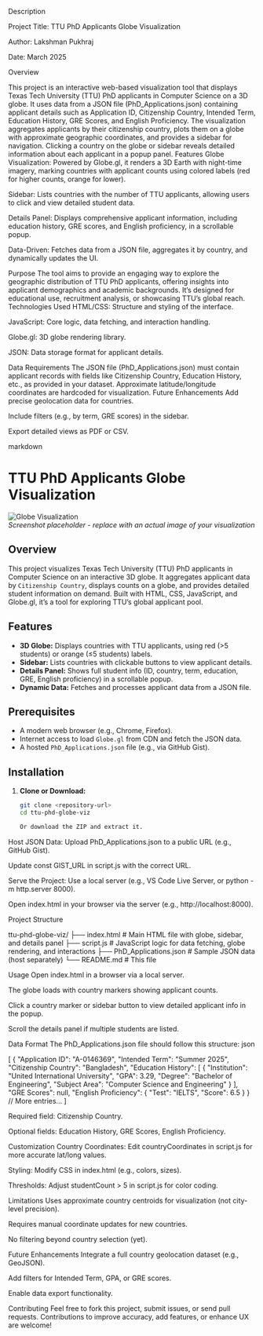 Description

Project Title: TTU PhD Applicants Globe Visualization

Author: Lakshman Pukhraj

Date: March 2025  

Overview

This project is an interactive web-based visualization tool that displays Texas Tech University (TTU) PhD applicants in Computer Science on a 3D globe. It uses data from a JSON file (PhD_Applications.json) containing applicant details such as Application ID, Citizenship Country, Intended Term, Education History, GRE Scores, and English Proficiency. The visualization aggregates applicants by their citizenship country, plots them on a globe with approximate geographic coordinates, and provides a sidebar for navigation. Clicking a country on the globe or sidebar reveals detailed information about each applicant in a popup panel.
Features
Globe Visualization: Powered by Globe.gl, it renders a 3D Earth with night-time imagery, marking countries with applicant counts using colored labels (red for higher counts, orange for lower).

Sidebar: Lists countries with the number of TTU applicants, allowing users to click and view detailed student data.

Details Panel: Displays comprehensive applicant information, including education history, GRE scores, and English proficiency, in a scrollable popup.

Data-Driven: Fetches data from a JSON file, aggregates it by country, and dynamically updates the UI.

Purpose
The tool aims to provide an engaging way to explore the geographic distribution of TTU PhD applicants, offering insights into applicant demographics and academic backgrounds. It’s designed for educational use, recruitment analysis, or showcasing TTU’s global reach.
Technologies Used
HTML/CSS: Structure and styling of the interface.

JavaScript: Core logic, data fetching, and interaction handling.

Globe.gl: 3D globe rendering library.

JSON: Data storage format for applicant details.

Data Requirements
The JSON file (PhD_Applications.json) must contain applicant records with fields like Citizenship Country, Education History, etc., as provided in your dataset. Approximate latitude/longitude coordinates are hardcoded for visualization.
Future Enhancements
Add precise geolocation data for countries.

Include filters (e.g., by term, GRE scores) in the sidebar.

Export detailed views as PDF or CSV.


markdown

# TTU PhD Applicants Globe Visualization

![Globe Visualization](https://via.placeholder.com/600x300.png?text=TTU+Globe+Viz+Screenshot)  
*Screenshot placeholder - replace with an actual image of your visualization*

## Overview
This project visualizes Texas Tech University (TTU) PhD applicants in Computer Science on an interactive 3D globe. It aggregates applicant data by `Citizenship Country`, displays counts on a globe, and provides detailed student information on demand. Built with HTML, CSS, JavaScript, and Globe.gl, it’s a tool for exploring TTU’s global applicant pool.

## Features
- **3D Globe:** Displays countries with TTU applicants, using red (>5 students) or orange (≤5 students) labels.
- **Sidebar:** Lists countries with clickable buttons to view applicant details.
- **Details Panel:** Shows full student info (ID, country, term, education, GRE, English proficiency) in a scrollable popup.
- **Dynamic Data:** Fetches and processes applicant data from a JSON file.

## Prerequisites
- A modern web browser (e.g., Chrome, Firefox).
- Internet access to load `Globe.gl` from CDN and fetch the JSON data.
- A hosted `PhD_Applications.json` file (e.g., via GitHub Gist).

## Installation
1. **Clone or Download:**
   ```bash
   git clone <repository-url>
   cd ttu-phd-globe-viz

   Or download the ZIP and extract it.
Host JSON Data:
Upload PhD_Applications.json to a public URL (e.g., GitHub Gist).

Update const GIST_URL in script.js with the correct URL.

Serve the Project:
Use a local server (e.g., VS Code Live Server, or python -m http.server 8000).

Open index.html in your browser via the server (e.g., http://localhost:8000).

Project Structure

ttu-phd-globe-viz/
├── index.html       # Main HTML file with globe, sidebar, and details panel
├── script.js        # JavaScript logic for data fetching, globe rendering, and interactions
├── PhD_Applications.json  # Sample JSON data (host separately)
└── README.md        # This file

Usage
Open index.html in a browser via a local server.

The globe loads with country markers showing applicant counts.

Click a country marker or sidebar button to view detailed applicant info in the popup.

Scroll the details panel if multiple students are listed.

Data Format
The PhD_Applications.json file should follow this structure:
json

[
  {
    "Application ID": "A-0146369",
    "Intended Term": "Summer 2025",
    "Citizenship Country": "Bangladesh",
    "Education History": [
      {
        "Institution": "United International University",
        "GPA": 3.29,
        "Degree": "Bachelor of Engineering",
        "Subject Area": "Computer Science and Engineering"
      }
    ],
    "GRE Scores": null,
    "English Proficiency": { "Test": "IELTS", "Score": 6.5 }
  }
  // More entries...
]

Required field: Citizenship Country.

Optional fields: Education History, GRE Scores, English Proficiency.

Customization
Country Coordinates: Edit countryCoordinates in script.js for more accurate lat/long values.

Styling: Modify CSS in index.html (e.g., colors, sizes).

Thresholds: Adjust studentCount > 5 in script.js for color coding.

Limitations
Uses approximate country centroids for visualization (not city-level precision).

Requires manual coordinate updates for new countries.

No filtering beyond country selection (yet).

Future Enhancements
Integrate a full country geolocation dataset (e.g., GeoJSON).

Add filters for Intended Term, GPA, or GRE scores.

Enable data export functionality.

Contributing
Feel free to fork this project, submit issues, or send pull requests. Contributions to improve accuracy, add features, or enhance UX are welcome!


